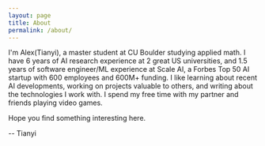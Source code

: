 ```yaml
---
layout: page
title: About
permalink: /about/
---
```


I'm Alex(Tianyi), a master student at CU Boulder studying applied math. I have 6 years of AI research experience at 2 great US universities, and 1.5 years of software engineer/ML experience at Scale AI, a Forbes Top 50 AI startup with 600 employees and 600M+ funding. I like learning about recent AI developments, working on projects valuable to others, and writing about the technologies I work with. I spend my free time with my partner and friends playing video games.

Hope you find something interesting here.

-- Tianyi
